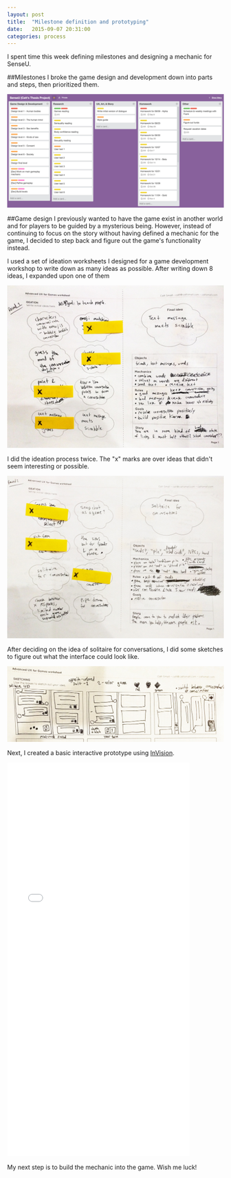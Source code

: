 ```yaml
---
layout: post
title:  "Milestone definition and prototyping"
date:   2015-09-07 20:31:00
categories: process
---
```

I spent time this week defining milestones and designing a mechanic for SenseU. 

##Milestones
I broke the game design and development down into parts and steps, then prioritized them.

![Milestone screenshot](/assets/img/posts/2015-09-07/milestone_screenshot_09072015.png)

##Game design
I previously wanted to have the game exist in another world and for players to be guided by a mysterious being. However, instead of continuing to focus on the story without having defined a mechanic for the game, I decided to step back and figure out the game's functionality instead.

I used a set of ideation worksheets I designed for a game development workshop to write down as many ideas as possible. After writing down 8 ideas, I expanded upon one of them

![Ideation round 1](/assets/img/posts/2015-09-07/ideation-round1.jpg)

I did the ideation process twice. The "x" marks are over ideas that didn't seem interesting or possible.

![Ideation round 2](/assets/img/posts/2015-09-07/ideation-round2.jpg)

After deciding on the idea of solitaire for conversations, I did some sketches to figure out what the interface could look like.

![Sketches](/assets/img/posts/2015-09-07/sketches.jpg)

Next, I created a basic interactive prototype using [InVision](https://projects.invisionapp.com/share/YU43NZM9X#/screens).

<iframe width="424" height="916" src="//invis.io/YU43NZM9X" frameborder="0" allowfullscreen></iframe>

My next step is to build the mechanic into the game. Wish me luck!
